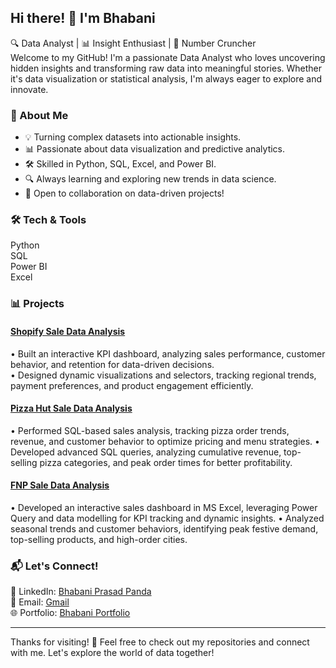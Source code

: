 ## Hi there! 👋 I'm Bhabani

🔍 Data Analyst | 📊 Insight Enthusiast | 🔢 Number Cruncher  
Welcome to my GitHub! I'm a passionate Data Analyst who loves uncovering hidden insights and transforming raw data into meaningful stories. Whether it's data visualization or statistical analysis, I'm always eager to explore and innovate.

### 🚀 About Me

- 💡 Turning complex datasets into actionable insights.  
- 📊 Passionate about data visualization and predictive analytics.  
- 🛠️ Skilled in Python, SQL, Excel, and Power BI.  
- 🔍 Always learning and exploring new trends in data science.
- 🤝 Open to collaboration on data-driven projects!  
<!-- 🌱 Currently working on [insert your latest project here]. -->


### 🛠️ Tech & Tools

Python  
SQL  
Power BI  
Excel

### 📊 Projects

#### [Shopify Sale Data Analysis](https://github.com/Bhabani-DA/Shopify-Sale-Data-Analysis)  
•	Built an interactive KPI dashboard, analyzing sales performance, customer behavior, and retention for data-driven decisions.  
•	Designed dynamic visualizations and selectors, tracking regional trends, payment preferences, and product engagement efficiently.  

#### [Pizza Hut Sale Data Analysis](https://github.com/Bhabani-DA/Pizza-Hut-Sale-Data-Analysis)
•	Performed SQL-based sales analysis, tracking pizza order trends, revenue, and customer behavior to optimize pricing and menu strategies.
•	Developed advanced SQL queries, analyzing cumulative revenue, top-selling pizza categories, and peak order times for better profitability.

#### [FNP Sale Data Analysis](https://github.com/Bhabani-DA/FNP-Sala-Data-Analysis)
•	Developed an interactive sales dashboard in MS Excel, leveraging Power Query and data modelling for KPI tracking and dynamic insights.
•	Analyzed seasonal trends and customer behaviors, identifying peak festive demand, top-selling products, and high-order cities.




<!--### 📈 GitHub Stats GitHub Stats -->

### 📬 Let's Connect!

💼 LinkedIn: [Bhabani Prasad Panda](https://www.linkedin.com/in/bhabani-prasad-panda/)   
📧 Email: [Gmail](mailto:data.bhabani@gmail.com)  
🌐 Portfolio: [Bhabani Portfolio](https://bhabani-da.github.io/Bhabani-Portfolio/)  

***
Thanks for visiting! 🚀 Feel free to check out my repositories and connect with me. Let's explore the world of data together!
